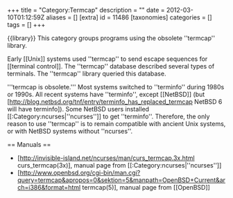 +++
title = "Category:Termcap"
description = ""
date = 2012-03-10T01:12:59Z
aliases = []
[extra]
id = 11486
[taxonomies]
categories = []
tags = []
+++

{{library}}
This category groups programs using the obsolete ''termcap'' library.

Early [[Unix]] systems used ''termcap'' to send escape sequences for [[terminal control]]. The ''termcap'' database described several types of terminals. The ''termcap'' library queried this database.

'''termcap is obsolete.''' Most systems switched to ''terminfo'' during 1980s or 1990s. All recent systems have ''terminfo'', except [[NetBSD]] (but [http://blog.netbsd.org/tnf/entry/terminfo_has_replaced_termcap NetBSD 6 will have terminfo]). Some NetBSD users installed [[:Category:ncurses|''ncurses'']] to get ''terminfo''. Therefore, the only reason to use ''termcap'' is to remain compatible with ancient Unix systems, or with NetBSD systems without ''ncurses''.

== Manuals ==
* [http://invisible-island.net/ncurses/man/curs_termcap.3x.html curs_termcap(3x)], manual page from [[:Category:ncurses|''ncurses'']]
* [http://www.openbsd.org/cgi-bin/man.cgi?query=termcap&apropos=0&sektion=5&manpath=OpenBSD+Current&arch=i386&format=html termcap(5)], manual page from [[OpenBSD]]

